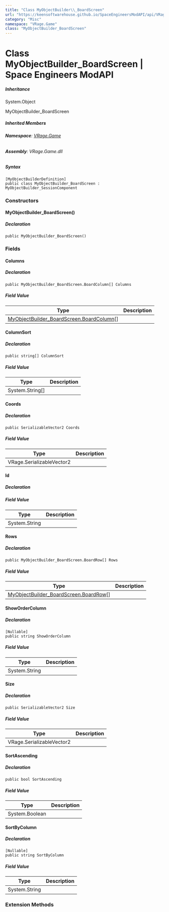 ```yaml
---
title: "Class MyObjectBuilder\\_BoardScreen"
url: "https://keensoftwarehouse.github.io/SpaceEngineersModAPI/api/VRage.Game.MyObjectBuilder_BoardScreen.html"
category: "Misc"
namespace: "VRage.Game"
class: "MyObjectBuilder_BoardScreen"
---
```


# Class MyObjectBuilder\_BoardScreen | Space Engineers ModAPI

##### Inheritance

System.Object

MyObjectBuilder\_BoardScreen

##### Inherited Members

###### **Namespace**: [VRage.Game](https://keensoftwarehouse.github.io/SpaceEngineersModAPI/api/VRage.Game.html)

###### **Assembly**: VRage.Game.dll

##### Syntax

```
[MyObjectBuilderDefinition]
public class MyObjectBuilder_BoardScreen : MyObjectBuilder_SessionComponent
```

### Constructors

#### MyObjectBuilder\_BoardScreen()

##### Declaration

```
public MyObjectBuilder_BoardScreen()
```

### Fields

#### Columns

##### Declaration

```
public MyObjectBuilder_BoardScreen.BoardColumn[] Columns
```

##### Field Value

| Type | Description |
| --- | --- |
| [MyObjectBuilder\_BoardScreen.BoardColumn](https://keensoftwarehouse.github.io/SpaceEngineersModAPI/api/VRage.Game.MyObjectBuilder_BoardScreen.BoardColumn.html)\[\] |     |

#### ColumnSort

##### Declaration

```
public string[] ColumnSort
```

##### Field Value

| Type | Description |
| --- | --- |
| System.String\[\] |     |

#### Coords

##### Declaration

```
public SerializableVector2 Coords
```

##### Field Value

| Type | Description |
| --- | --- |
| VRage.SerializableVector2 |     |

#### Id

##### Declaration

##### Field Value

| Type | Description |
| --- | --- |
| System.String |     |

#### Rows

##### Declaration

```
public MyObjectBuilder_BoardScreen.BoardRow[] Rows
```

##### Field Value

| Type | Description |
| --- | --- |
| [MyObjectBuilder\_BoardScreen.BoardRow](https://keensoftwarehouse.github.io/SpaceEngineersModAPI/api/VRage.Game.MyObjectBuilder_BoardScreen.BoardRow.html)\[\] |     |

#### ShowOrderColumn

##### Declaration

```
[Nullable]
public string ShowOrderColumn
```

##### Field Value

| Type | Description |
| --- | --- |
| System.String |     |

#### Size

##### Declaration

```
public SerializableVector2 Size
```

##### Field Value

| Type | Description |
| --- | --- |
| VRage.SerializableVector2 |     |

#### SortAscending

##### Declaration

```
public bool SortAscending
```

##### Field Value

| Type | Description |
| --- | --- |
| System.Boolean |     |

#### SortByColumn

##### Declaration

```
[Nullable]
public string SortByColumn
```

##### Field Value

| Type | Description |
| --- | --- |
| System.String |     |

### Extension Methods